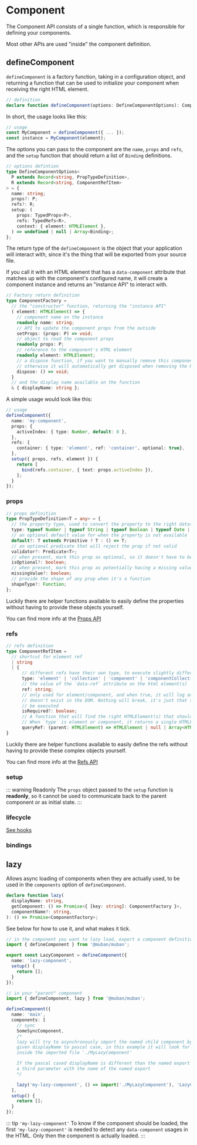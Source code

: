 # Component

The Component API consists of a single function, which is responsible for defining your components.

Most other APIs are used "inside" the component definition.

## defineComponent

`defineComponent` is a factory function, taking in a configuration object, and returning a function
that can be used to initialize your component when receiving the right HTML element.

```ts
// definition
declare function defineComponent(options: DefineComponentOptions): ComponentFactory;
```

In short, the usage looks like this:

```ts
// usage
const MyComponent = defineComponent({ ... });
const instance = MyComponent(element);
```

The options you can pass to the component are the `name`, `props` and `refs`, and the `setup`
function that should return a list of `Binding` definitions.

```ts
// options defintion
type DefineComponentOptions<
  P extends Record<string, PropTypeDefinition>,
  R extends Record<string, ComponentRefItem>
> = {
  name: string;
  props?: P;
  refs?: R;
  setup: (
    props: TypedProps<P>,
    refs: TypedRefs<R>,
    context: { element: HTMLElement },
  ) => undefined | null | Array<Binding>;
};
```

The return type of the `defineComponent` is the object that your application will interact with,
since it's the thing that will be exported from your source file.

If you call it with an HTML element that has a `data-component` attribute that matches up with the
component's configured name, it will create a component instance and returns an "instance API" to
interact with.

```ts
// Factory return definition
type ComponentFactory =
  // the "constructor" function, returning the "instance API"
  ( element: HTMLElement) => {
    // component name on the instance
    readonly name: string;
    // API to update the component props from the outside
    setProps: (props: P) => void;
    // object to read the component props
    readonly props: P;
    // reference to the component's HTML element
    readonly element: HTMLElement;
    // a dispose function, if you want to manually remove this component
    // otherwise it will automatically get disposed when removing the HTML element from the DOM
    dispose: () => void;
  } 
  // and the display name available on the function
  & { displayName: string };
```

A simple usage would look like this:

```ts
// usage
defineComponent({
  name: 'my-component',
  props: {
    activeIndex: { type: Number, default: 0 }, 
  },
  refs: {
    container: { type: 'element', ref: 'container', optional: true},
  },
  setup({ props, refs, element }) {
    return [
      bind(refs.container, { text: props.activeIndex }),
    ];
  }
});
```

### props

```ts
// props definition
type PropTypeDefinition<T = any> = {
  // the property type, used to convert the property to the right datatype
  type: typeof Number | typeof String | typeof Boolean | typeof Date | typeof Array | typeof Object | typeof Function;
  // an optional default value for when the property is not available
  default?: T extends Primitive ? T : () => T;
  // an optional predicate that will reject the prop if not valid
  validator?: Predicate<T>;
  // when present, mark this prop as optional, so it doesn't have to be available in the HTML
  isOptional?: boolean;
  // when present, mark this prop as potentially having a missing value, typing it as `| undefined`
  missingValue?: boolean;
  // provide the shape of any prop when it's a function
  shapeType?: Function;
};
```

Luckily there are helper functions available to easily define the properties without having to
provide these objects yourself.

You can find more info at the [Props API](./props.md)

### refs

```ts
// refs definition
type ComponentRefItem =
  // shortcut for element ref
  | string
  | {
      // different refs have their own type, to execute slightly different logic on them
      type: 'element' | 'collection' | 'component' | 'componentCollection';
      // the value of the `data-ref` attribute on the html element(s)
      ref: string;
      // only used for element/component, and when true, it will log an error if the element
      // doesn't exist in the DOM. Nothing will break, it's just that the bindings will not
      // be executed  
      isRequired?: boolean;
      // A function that will find the right HTMLElement(s) that should be used for the refs.
      // When `type` is element or component, it returns a single HTMLElement or null.
      queryRef: (parent: HTMLElement) => HTMLElement | null | Array<HTMLElement>;
}
```

Luckily there are helper functions available to easily define the refs without having to provide
these complex objects yourself.

You can find more info at the [Refs API](./refs.md)

### setup

::: warning Readonly 
The `props` object passed to the `setup` function is **readonly**, so it cannot be used to
communicate back to the parent component or as initial state.
:::

### lifecycle

[See hooks](./hooks.md)

### bindings

## lazy

Allows async loading of components when they are actually used, to be used in the
`components` option of `defineComponent`.

```ts
declare function lazy(
  displayName: string,
  getComponent: () => Promise<{ [key: string]: ComponentFactory }>,
  componentName?: string,
): () => Promise<ComponentFactory>;
```

See below for how to use it, and what makes it tick.

```ts
// in the component you want to lazy load, export a component definition
import { defineComponent } from '@muban/muban';

export const LazyComponent = defineComponent({
  name: 'lazy-component',
  setup() {
    return [];
  }
});
```
```ts
// in your "parent" component
import { defineComponent, lazy } from '@muban/muban';

defineComponent({
  name: 'main',
  components: [
    // sync
    SomeSyncComponent,
    /* 
    lazy will try to asynchronously import the named child component by converting the
    given displayName to pascal case, in this example it will look for MyLazyComponent
    inside the imported file './MyLazyComponent'

    If the pascal cased displayName is different than the named export you can pass
    a third parameter with the name of the named export
    */

    lazy('my-lazy-component', () => import('./MyLazyComponent'), 'LazyComponent')
  ],
  setup() {
    return [];
  }
});
```

::: tip `'my-lazy-component'`
To know if the component should be loaded, the first `'my-lazy-component'` is needed to detect
any `data-component` usages in the HTML. Only then the component is actually loaded.
:::

